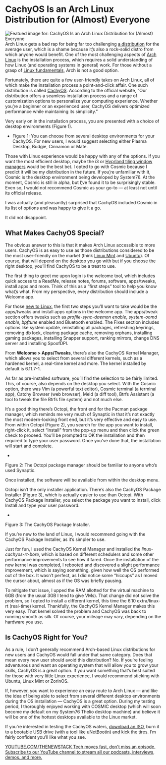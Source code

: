 # CachyOS Is an Arch Linux Distribution for (Almost) Everyone
![Featued image for: CachyOS Is an Arch Linux Distribution for (Almost) Everyone](https://cdn.thenewstack.io/media/2024/12/fc5cdb8e-cachyoshero-1024x628.jpg)
Arch Linux gets a bad rap for being far too challenging [a distribution](https://thenewstack.io/choosing-a-linux-distribution/) for the average user, which is a shame because it[’](https://www.docker.com/blog/ai-trends-report-2024/)s also a rock-solid distro from which anyone would benefit. One of the most challenging aspects of [Arch Linux](https://archlinux.org/) is the installation process, which requires a solid understanding of how Linux (and operating systems in general) work. For those without a grasp of [Linux fundamentals](https://thenewstack.io/learning-linux-start-here/), Arch is not a good option.

Fortunately, there are quite a few user-friendly takes on Arch Linux, all of which make the installation process a point-and-click affair. One such distribution is called [CachyOS](https://cachyos.org/). According to the official website, “Our distribution offers a seamless installation process and a range of customization options to personalize your computing experience. Whether you[’](https://www.docker.com/blog/ai-trends-report-2024/)re a beginner or an experienced user, CachyOS delivers optimized performance while maintaining its simplicity.”

Very early on in the installation process, you are presented with a choice of desktop environments (Figure 1).

- Figure 1: You can choose from several desktop environments for your CachyOS.
For new users, I would suggest selecting either Plasma Desktop, Budgie, Cinnamon or Mate.

Those with Linux experience would be happy with any of the options. If you want the most efficient desktop, maybe the i3 or [Hyprland tiling window managers](https://www.youtube.com/watch?v=wgajzUIZNh8) would be the best bet. I opted to go with Cosmic because I predict it will be my distribution in the future. If you[’](https://www.docker.com/blog/ai-trends-report-2024/)re unfamiliar with it, Cosmic is the desktop environment being developed by System76. At the moment, Cosmic is still in alpha, but I[’](https://www.docker.com/blog/ai-trends-report-2024/)ve found it to be surprisingly stable. Even so, I would not recommend Cosmic as your go-to — at least not until its official release.

I was actually (and pleasantly) surprised that CachyOS included Cosmic in its list of options and was happy to give it a go.

It did not disappoint.

## What Makes CachyOS Special?
The obvious answer to this is that it makes Arch Linux accessible to more users. CachyOS is as easy to use as those distributions considered to be the most user-friendly on the market (think [Linux Mint](https://thenewstack.io/tutorial-install-linux-mint-on-a-windows-laptop-using-a-usb-stick/) and [Ubuntu](https://thenewstack.io/10-reasons-to-choose-ubuntu-server-over-the-competition/)). Of course, that will depend on the desktop you go with but if you choose the right desktop, you’ll find CachyOS to be a treat to use.

The first thing to greet me upon login is the welcome tool, which includes quick access to a ReadMe, release notes, forums, software, apps/tweaks, install apps and more. Think of this as a “first steps” tool to help you know what[’](https://www.docker.com/blog/ai-trends-report-2024/)s what. From my perspective, every distribution should include a Welcome app.

For those [new to Linux](https://thenewstack.io/learning-linux-start-here/), the first two steps you’ll want to take would be the apps/tweaks and install apps options in the welcome app. The apps/tweak section offers tweaks such as *profile-sync-daemon enable*, *system-oomd enable*, *bpftune* enabled and Bluetooth enabled. The Fixes section includes options like system update, reinstalling all packages, refreshing keyrings, removing db lock, clearing package cache, removing orphans, installing gaming packages, installing Snapper support, ranking mirrors, change DNS server and installing SpoofDPI.

From **Welcome > Apps/Tweaks**, there’s also the CachyOS Kernel Manager, which allows you to select from several different kernels, such as a hardened kernel, a real-time kernel and more. The kernel installed by default is 6.11.7-1.

As far as pre-installed software, you’ll find the selection to be fairly limited. This, of course, also depends on the desktop you select. With the Cosmic option, there was Vim (a powerful text editor), Cosmic terminal (a terminal app), Catchy Browser (web browser), Meld (a diff tool), Btrfs Assistant (a tool to tweak the file Btrfs file system) and not much else.

It’s a good thing there’s Octopi, the front end for the Pacman package manager, which reminds me very much of Synaptic in that it’s not exactly the most modern-looking front end, but it’s very effective and easy to use. From within Octopi (Figure 2), you search for the app you want to install, right-click it, select “install” from the pop-up menu and then click the green check to proceed. You’ll be prompted to OK the installation and then required to type your user password. Once you’ve done that, the installation will start and complete.

-
Figure 2: The Octopi package manager should be familiar to anyone who’s used Synaptic.

Once installed, the software will be available from within the desktop menu.

Octopi isn’t the only installer application. There’s also the CachyOS Package Installer (Figure 3), which is actually easier to use than Octopi. With CachyOS Package Installer, you select the package you want to install, click Install and type your user password.

-
Figure 3: The CachyOS Package Installer.

If you’re new to the land of Linux, I would recommend going with the CachyOS Package Installer, as it’s simpler to use.

Just for fun, I used the CachyOS Kernel Manager and installed the *linux-cachyos-rt-bore*, which is based on different schedulers and some other performance improvements to see how it fared. Once the installation of the new kernel was completed, I rebooted and discovered a slight performance improvement, which is saying something, given how well the OS performed out of the box. It wasn’t perfect, as I did notice some “hiccups” as I moved the cursor about, almost as if the OS was briefly pausing.

To mitigate that issue, I upped the RAM allotted for the virtual machine to 6GB (from the usual 3GB I tend to give VMs). That change did not solve the problem, so I opted to install a different kernel, this time the 6.10 extra/linux-rt (real-time) kernel. Thankfully, the CachyOS Kernel Manager makes this very easy. That kernel solved the problem and CachyOS was back to running smooth as silk. Of course, your mileage may vary, depending on the hardware you use.

## Is CachyOS Right for You?
As a rule, I don’t generally recommend Arch-based Linux distributions for new users and CachyOS would fall under that same category. Does that mean every new user should avoid this distribution? No. If you’re feeling adventurous and want an operating system that will allow you to grow your skills, CachyOS is a great option. If you want something that’s best suited for those with very little Linux experience, I would recommend sticking with Ubuntu, Linux Mint or ZorinOS.

If, however, you want to experience an easy route to Arch Linux — and like the idea of being able to select from several different desktop environments during the OS installation — CachyOS is a great option. During my testing period, I thoroughly enjoyed working with COSMIC desktop (which will soon become my default on my System76 Thelio desktop machine) and believe it will be one of the hottest desktops available to the Linux market.

If you’re interested in testing the CachyOS waters, [download an ISO](https://cachyos.org), burn it to a bootable USB drive (with a tool like [uNetBootin](https://unetbootin.github.io/)) and kick the tires. I’m fairly confident you’ll like what you see.

[
YOUTUBE.COM/THENEWSTACK
Tech moves fast, don't miss an episode. Subscribe to our YouTube
channel to stream all our podcasts, interviews, demos, and more.
](https://youtube.com/thenewstack?sub_confirmation=1)